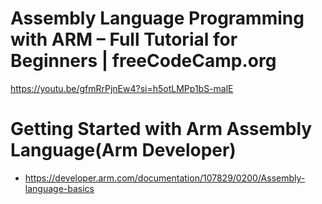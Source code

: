 # Assembly Language Programming with ARM – Full Tutorial for Beginners | freeCodeCamp.org

https://youtu.be/gfmRrPjnEw4?si=h5otLMPp1bS-malE

# Getting Started with Arm Assembly Language(Arm Developer)

- https://developer.arm.com/documentation/107829/0200/Assembly-language-basics
